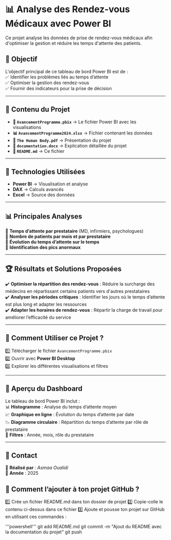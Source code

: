 # 📊 Analyse des Rendez-vous Médicaux avec Power BI  

Ce projet analyse les données de prise de rendez-vous médicaux afin d'optimiser la gestion et réduire les temps d'attente des patients.

## 📝 Objectif  
L'objectif principal de ce tableau de bord Power BI est de :  
✅ Identifier les problèmes liés au temps d’attente  
✅ Optimiser la gestion des rendez-vous  
✅ Fournir des indicateurs pour la prise de décision  

---

## 📂 Contenu du Projet  
- **📄 `AvancementProgramme.pbix`** → Le fichier Power BI avec les visualisations  
- **📊 `AvancementProgramme2024.xlsx`** → Fichier contenant les données  
- **📜 `The Human Body.pdf`** → Présentation du projet  
- **📝 `documentation.docx`** → Explication détaillée du projet  
- **📜 `README.md`** → Ce fichier  

---

## 🔧 Technologies Utilisées  
- **Power BI** → Visualisation et analyse  
- **DAX** → Calculs avancés  
- **Excel** → Source des données  

---

## 📊 Principales Analyses  
🔹 **Temps d’attente par prestataire** (MD, infirmiers, psychologues)  
🔹 **Nombre de patients par mois et par prestataire**  
🔹 **Évolution du temps d’attente sur le temps**  
🔹 **Identification des pics anormaux**  

---

## 🏆 Résultats et Solutions Proposées  
✔️ **Optimiser la répartition des rendez-vous** : Réduire la surcharge des médecins en répartissant certains patients vers d'autres prestataires  
✔️ **Analyser les périodes critiques** : Identifier les jours où le temps d’attente est plus long et adapter les ressources  
✔️ **Adapter les horaires de rendez-vous** : Répartir la charge de travail pour améliorer l’efficacité du service  

---

## 🚀 Comment Utiliser ce Projet ?  
1️⃣ Télécharger le fichier `AvancementProgramme.pbix`  
2️⃣ Ouvrir avec **Power BI Desktop**  
3️⃣ Explorer les différentes visualisations et filtres  

---

## 📌 Aperçu du Dashboard  
Le tableau de bord Power BI inclut :  
📊 **Histogramme** : Analyse du temps d’attente moyen  
📈 **Graphique en ligne** : Évolution du temps d’attente par date  
📉 **Diagramme circulaire** : Répartition du temps d’attente par rôle de prestataire  
📅 **Filtres** : Année, mois, rôle du prestataire  

---

## 📩 Contact  
🎯 **Réalisé par** : *Asmaa Oualidi*  
📅 **Année** : 2025 

## 📌 Comment l’ajouter à ton projet GitHub ?
1️⃣ Crée un fichier README.md dans ton dossier de projet
2️⃣ Copie-colle le contenu ci-dessus dans ce fichier
3️⃣ Ajoute et pousse ton projet sur GitHub en utilisant ces commandes :

'''powershell'''
  git add README.md
  git commit -m "Ajout du README avec la documentation du projet"
  git push